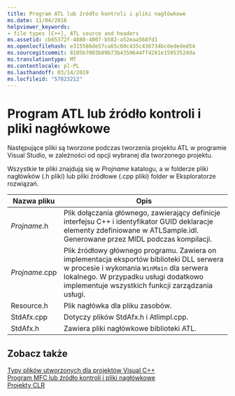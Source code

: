 ```yaml
---
title: Program ATL lub źródło kontroli i pliki nagłówkowe
ms.date: 11/04/2016
helpviewer_keywords:
- file types [C++], ATL source and headers
ms.assetid: cb65372f-4880-4007-b582-a52eaa568fd1
ms.openlocfilehash: e315586de57ca65c60c435c436734bcdededed54
ms.sourcegitcommit: 8105b7003b89b73b4359644ff4281e1595352dda
ms.translationtype: MT
ms.contentlocale: pl-PL
ms.lasthandoff: 03/14/2019
ms.locfileid: "57823212"
---
```

# <a name="atl-program-or-control-source-and-header-files"></a>Program ATL lub źródło kontroli i pliki nagłówkowe

Następujące pliki są tworzone podczas tworzenia projektu ATL w programie Visual Studio, w zależności od opcji wybranej dla tworzonego projektu.

Wszystkie te pliki znajdują się w *Projname* katalogu, a w folderze pliki nagłówków (.h pliki) lub pliki źródłowe (.cpp pliki) folder w Eksploratorze rozwiązań.

|Nazwa pliku|Opis|
|---------------|-----------------|
|*Projname*.h|Plik dołączania głównego, zawierający definicje interfejsu C++ i identyfikator GUID deklaracje elementy zdefiniowane w ATLSample.idl. Generowane przez MIDL podczas kompilacji.|
|*Projname*.cpp|Plik źródłowy głównego programu. Zawiera on implementacja eksportów biblioteki DLL serwera w procesie i wykonania `WinMain` dla serwera lokalnego. W przypadku usługi dodatkowo implementuje wszystkich funkcji zarządzania usługi.|
|Resource.h|Plik nagłówka dla pliku zasobów.|
|StdAfx.cpp|Dotyczy plików StdAfx.h i Atlimpl.cpp.|
|StdAfx.h|Zawiera pliki nagłówkowe biblioteki ATL.|

## <a name="see-also"></a>Zobacz także

[Typy plików utworzonych dla projektów Visual C++](file-types-created-for-visual-cpp-projects.md)<br>
[Program MFC lub źródło kontroli i pliki nagłówkowe](mfc-program-or-control-source-and-header-files.md)<br>
[Projekty CLR](files-created-for-clr-projects.md)
